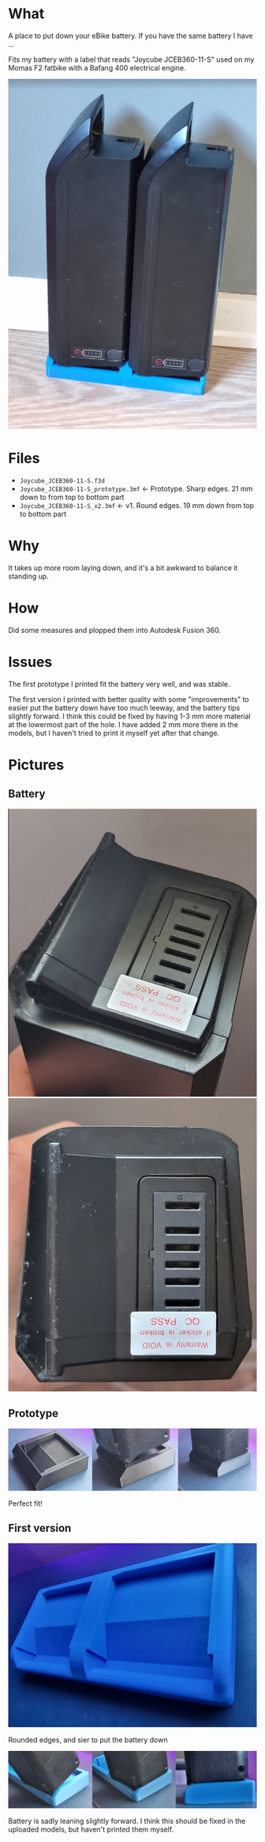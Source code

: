 # What
A place to put down your eBike battery. If you have the same battery I have ...

Fits my battery with a label that reads "Joycube JCEB360-11-S" used on my Momas F2 fatbike with a Bafang 400 electrical engine.

![Final version with two batteries](/Pics/final.png)

# Files
* `Joycube_JCEB360-11-S.f3d`
* `Joycube_JCEB360-11-S_prototype.3mf` <- Prototype. Sharp edges. 21 mm down to from top to bottom part
* `Joycube_JCEB360-11-S_x2.3mf` <- v1. Round edges. 19 mm down from top to bottom part

# Why
It takes up more room laying down, and it's a bit awkward to balance it standing up.

# How
Did some measures and plopped them into Autodesk Fusion 360.

# Issues
The first prototype I printed fit the battery very well, and was stable.

The first version I printed with better quality with some "improvements" to easier put the battery down have too much leeway, and the battery tips slightly forward. I think this could be fixed by having 1-3 mm more material at the lowermost part of the hole. I have added 2 mm more there in the models, but I haven't tried to print it myself yet after that change.

# Pictures
## Battery
![Closeup of the bottom part of the battery](/Pics/battery01.png)
![Closeup of the bottom part of the battery 2](/Pics/battery02.png)

## Prototype
![Closeup of the bottom part of the battery 2](/Pics/prototype.png)

Perfect fit!

## First version
![First print with proper quality, doubled up for space for two batteries](/Pics/version01.png)

Rounded edges, and sier to put the battery down

![Showing battery fit into first proper print](/Pics/version01_with_battery.png)

Battery is sadly leaning slightly forward. I think this should be fixed in the uploaded models, but haven't printed them myself.